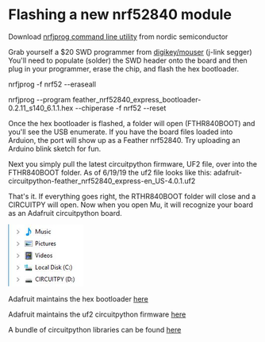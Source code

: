# Flashing a new nrf52840 module

Download [nrfjprog command line utility](https://www.nordicsemi.com/?sc_itemid=%7B56868165-9553-444D-AA57-15BDE1BF6B49%7D) from nordic semiconductor

Grab yourself a $20 SWD programmer from [digikey/mouser](https://www.mouser.com/ProductDetail/943-8.08.91) (j-link segger)
You'll need to populate (solder) the SWD header onto the board and then plug in your programmer, erase the chip, and flash the hex bootloader.

nrfjprog -f nrf52 --eraseall

nrfjprog --program feather_nrf52840_express_bootloader-0.2.11_s140_6.1.1.hex --chiperase -f nrf52 --reset

Once the hex bootloader is flashed, a folder will open (FTHR840BOOT) and you'll see the USB enumerate. If you have the board files loaded into Arduion, the port will show up as a Feather nrf52840.  Try uploading an Arduino blink sketch for fun.

Next you simply pull the latest circuitpython firmware, UF2 file, over into the FTHR840BOOT folder. As of 6/19/19 the uf2 file looks like this:
adafruit-circuitpython-feather_nrf52840_express-en_US-4.0.1.uf2

That's it. If everything goes right, the RTHR840BOOT folder will close and a CIRCUITPY will open. Now when you open Mu, it will recognize your board as an Adafruit circuitpython board.

![](https://github.com/hydronics2/Teardown-2019/blob/master/programming/firmware/CIRCUITPY.JPG)

Adafruit maintains the hex bootloader [here](https://github.com/adafruit/Adafruit_nRF52_Bootloader/releases)

Adafruit maintains the uf2 circuitpython firmware [here](https://github.com/adafruit/circuitpython/releases)

A bundle of circuitpython libraries can be found [here](https://github.com/adafruit/Adafruit_CircuitPython_Bundle/releases)
